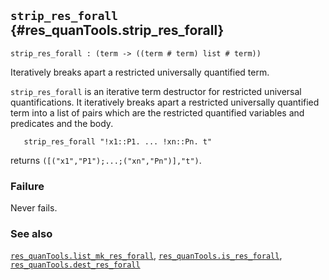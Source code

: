 ## `strip_res_forall` {#res_quanTools.strip_res_forall}


```
strip_res_forall : (term -> ((term # term) list # term))
```



Iteratively breaks apart a restricted universally quantified term.


`strip_res_forall` is an iterative term destructor for restricted universal
quantifications. It iteratively breaks apart a restricted universally
quantified term into a list of pairs which are the restricted quantified
variables and predicates and the body.
    
       strip_res_forall "!x1::P1. ... !xn::Pn. t"
    
returns `([("x1","P1");...;("xn","Pn")],"t")`.

### Failure

Never fails.

### See also

[`res_quanTools.list_mk_res_forall`](#res_quanTools.list_mk_res_forall), [`res_quanTools.is_res_forall`](#res_quanTools.is_res_forall), [`res_quanTools.dest_res_forall`](#res_quanTools.dest_res_forall)

